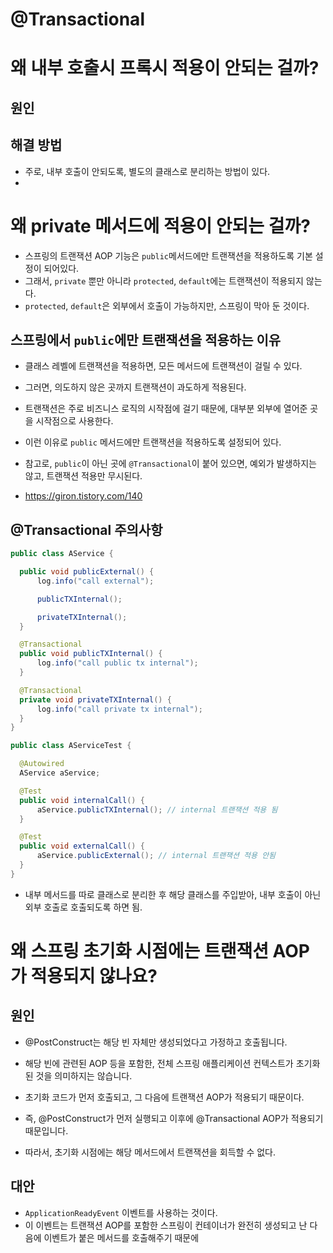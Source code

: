 # @Transactional

# 왜 내부 호출시 프록시 적용이 안되는 걸까?
## 원인 


## 해결 방법
- 주로, 내부 호출이 안되도록, 별도의 클래스로 분리하는 방법이 있다.
- 





# 왜 private 메서드에 적용이 안되는 걸까?
- 스프링의 트랜잭션 AOP 기능은 `public`메서드에만 트랜잭션을 적용하도록 기본 설정이 되어있다.
- 그래서, `private` 뿐만 아니라 `protected`,  `default`에는 트랜잭션이 적용되지 않는다.
- `protected`,  `default`은 외부에서 호출이 가능하지만, 스프링이 막아 둔 것이다.

## 스프링에서 `public`에만 트랜잭션을 적용하는 이유
- 클래스 레벨에 트랜잭션을 적용하면, 모든 메서드에 트랜잭션이 걸릴 수 있다.
- 그러면, 의도하지 않은 곳까지 트랜잭션이 과도하게 적용된다.
- 트랜잭션은 주로 비즈니스 로직의 시작점에 걸기 때문에, 대부분 외부에 열어준 곳을 시작점으로 사용한다.
- 이런 이유로 `public` 메서드에만 트랜잭션을 적용하도록 설정되어 있다.
- 참고로, `public`이 아닌 곳에 `@Transactional`이 붙어 있으면, 예외가 발생하지는 않고, 트랜잭션 적용만 무시된다.




- https://giron.tistory.com/140


## @Transactional 주의사항
```java
public class AService {

  public void publicExternal() {
      log.info("call external");

      publicTXInternal();

      privateTXInternal();
  }

  @Transactional
  public void publicTXInternal() {
      log.info("call public tx internal");
  }

  @Transactional
  private void privateTXInternal() {
      log.info("call private tx internal");
  }
}
```


```java
public class AServiceTest {

  @Autowired
  AService aService;

  @Test
  public void internalCall() {
      aService.publicTXInternal(); // internal 트랜잭션 적용 됨
  }

  @Test
  public void externalCall() {
      aService.publicExternal(); // internal 트랜잭션 적용 안됨
  }
}
```
- 내부 메서드를 따로 클래스로 분리한 후 해당 클래스를 주입받아, 내부 호출이 아닌 외부 호출로 호출되도록 하면 됨.

# 왜 스프링 초기화 시점에는 트랜잭션 AOP가 적용되지 않나요?
## 원인
- @PostConstruct는 해당 빈 자체만 생성되었다고 가정하고 호출됩니다.
- 해당 빈에 관련된 AOP 등을 포함한, 전체 스프링 애플리케이션 컨텍스트가 초기화 된 것을 의미하지는 않습니다.

- 초기화 코드가 먼저 호출되고, 그 다음에 트랜잭션 AOP가 적용되기 때문이다.
- 즉, @PostConstruct가 먼저 실행되고 이후에 @Transactional AOP가 적용되기 때문입니다.

- 따라서, 초기화 시점에는 해당 메서드에서 트랜잭션을 회득할 수 없다.

## 대안
- `ApplicationReadyEvent` 이벤트를 사용하는 것이다.
- 이 이벤트는 트랜잭션 AOP를 포함한 스프링이 컨테이너가 완전히 생성되고 난 다음에 이벤트가 붙은 메서드를 호출해주기 때문에












